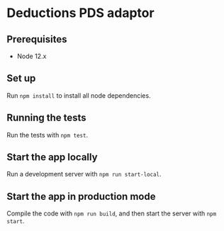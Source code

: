 # Deductions PDS adaptor

## Prerequisites

* Node 12.x

## Set up

Run `npm install` to install all node dependencies.

## Running the tests

Run the tests with `npm test`.

## Start the app locally

Run a development server with `npm run start-local`.

## Start the app in production mode

Compile the code with `npm run build`, and then start the server with `npm start`.
